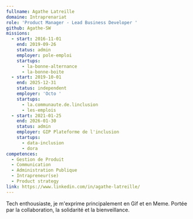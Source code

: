 ```yaml
---
fullname: Agathe Latreille
domaine: Intraprenariat
role: 'Product Manager - Lead Business Developer '
github: Agathe-SW
missions:
  - start: 2016-11-01
    end: 2019-09-26
    status: admin
    employer: pole-emploi
    startups:
      - la-bonne-alternance
      - la-bonne-boite
  - start: 2019-10-01
    end: 2025-12-31
    status: independent
    employer: 'Octo '
    startups:
      - la.communaute.de.linclusion
      - les-emplois
  - start: 2021-01-25
    end: 2026-01-30
    status: admin
    employer: GIP Plateforme de l'inclusion
    startups:
      - data-inclusion
      - dora
competences:
  - Gestion de Produit
  - Communication
  - Administration Publique
  - Intrapreneur(se)
  - Product strategy
link: https://www.linkedin.com/in/agathe-latreille/
---
```

Tech enthousiaste, je m'exprime principalement en Gif et en Meme. Portée par la collaboration, la solidarité et la bienveillance.